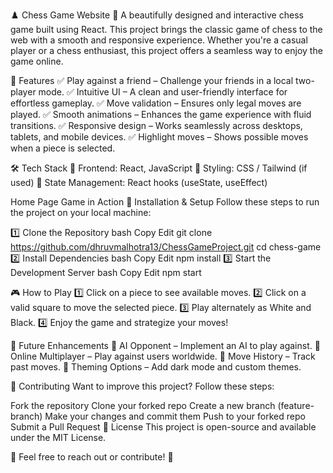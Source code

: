 ♟️ Chess Game Website
🚀 A beautifully designed and interactive chess game built using React. This project brings the classic game of chess to the web with a smooth and responsive experience. Whether you're a casual player or a chess enthusiast, this project offers a seamless way to enjoy the game online.

🌟 Features
✅ Play against a friend – Challenge your friends in a local two-player mode.
✅ Intuitive UI – A clean and user-friendly interface for effortless gameplay.
✅ Move validation – Ensures only legal moves are played.
✅ Smooth animations – Enhances the game experience with fluid transitions.
✅ Responsive design – Works seamlessly across desktops, tablets, and mobile devices.
✅ Highlight moves – Shows possible moves when a piece is selected.

🛠️ Tech Stack
🔹 Frontend: React, JavaScript
🔹 Styling: CSS / Tailwind (if used)
🔹 State Management: React hooks (useState, useEffect)


Home Page	Game in Action
🚀 Installation & Setup
Follow these steps to run the project on your local machine:

1️⃣ Clone the Repository
bash
Copy
Edit
git clone https://github.com/dhruvmalhotra13/ChessGameProject.git
cd chess-game
2️⃣ Install Dependencies
bash
Copy
Edit
npm install
3️⃣ Start the Development Server
bash
Copy
Edit
npm start

🎮 How to Play
1️⃣ Click on a piece to see available moves.
2️⃣ Click on a valid square to move the selected piece.
3️⃣ Play alternately as White and Black.
4️⃣ Enjoy the game and strategize your moves!

🔄 Future Enhancements
📌 AI Opponent – Implement an AI to play against.
📌 Online Multiplayer – Play against users worldwide.
📌 Move History – Track past moves.
📌 Theming Options – Add dark mode and custom themes.

🤝 Contributing
Want to improve this project? Follow these steps:

Fork the repository
Clone your forked repo
Create a new branch (feature-branch)
Make your changes and commit them
Push to your forked repo
Submit a Pull Request
📜 License
This project is open-source and available under the MIT License.

📩 Feel free to reach out or contribute! 🚀

